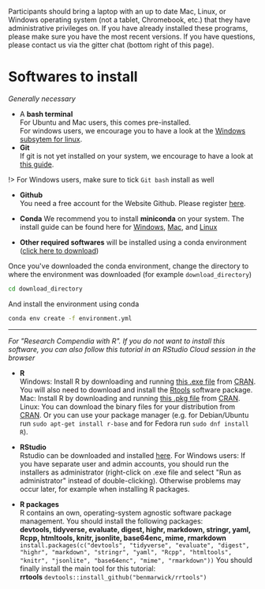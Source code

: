 Participants should bring a laptop with an up to date Mac, Linux, or Windows operating system (not a tablet, Chromebook, etc.) that they have administrative privileges on. If you have already installed these programs, please make sure you have the most recent versions. If you have questions, please contact us via the gitter chat (bottom right of this page).

# Softwares to install

*Generally necessary*

- A **bash terminal**  
    For Ubuntu and Mac users, this comes pre-installed.  
    For windows users, we encourage you to have a look at the [Windows subsytem for linux](https://www.howtogeek.com/249966/how-to-install-and-use-the-linux-bash-shell-on-windows-10/).
- **Git**  
    If git is not yet installed on your system, we encourage to have a look at [this guide](https://www.atlassian.com/git/tutorials/install-git).  

!> For Windows users, make sure to tick `Git bash` install as well

- **Github**  
    You need a free account for the Website Github. Please register [here](https://github.com/join).

- **Conda**
    We recommend you to install **miniconda** on your system. The install guide can be found here for [Windows](https://conda.io/projects/conda/en/latest/user-guide/install/windows.html), [Mac](https://conda.io/projects/conda/en/latest/user-guide/install/macos.html), and [Linux](https://conda.io/projects/conda/en/latest/user-guide/install/linux.html)

- **Other required softwares** will be installed using a conda environment (<a href="environment.yml" download="environment.yml">click here to download</a>)

Once you've downloaded the conda environment, change the directory to where the environment was downloaded (for example `download_directory`)

```bash
cd download_directory
```

And install the environment using conda

```bash
conda env create -f environment.yml
```

--- 

*For "Research Compendia with R". If you do not want to install this software, you can also follow this tutorial in an RStudio Cloud session in the browser*

- **R**  
    Windows: Install R by downloading and running [this .exe file](https://cran.r-project.org/bin/windows/base/release.htm) from [CRAN](https://cran.r-project.org/index.html). You will also need to download and install the [Rtools](https://cran.r-project.org/bin/windows/Rtools/Rtools35.exe) software package. 
    Mac: Install R by downloading and running [this .pkg file](https://cran.r-project.org/bin/macosx/R-latest.pkg) from [CRAN](https://cran.r-project.org/index.html).  
    Linux: You can download the binary files for your distribution from [CRAN](https://cran.r-project.org/index.html). Or you can use your package manager (e.g. for Debian/Ubuntu run `sudo apt-get install r-base` and for Fedora run `sudo dnf install R`).

- **RStudio**  
    Rstudio can be downloaded and installed [here](https://www.rstudio.com/products/rstudio/download/#download). For Windows users: If you have separate user and admin accounts, you should run the installers as administrator (right-click on .exe file and select "Run as administrator" instead of double-clicking). Otherwise problems may occur later, for example when installing R packages.

- **R packages**  
    R contains an own, operating-system agnostic software package management. You should install the following packages:  
    **devtools, tidyverse, evaluate, digest, highr, markdown, stringr, yaml, Rcpp, htmltools, knitr, jsonlite, base64enc, mime, rmarkdown** `install.packages(c("devtools", "tidyverse", "evaluate", "digest", "highr", "markdown", "stringr", "yaml", "Rcpp", "htmltools", "knitr", "jsonlite", "base64enc", "mime", "rmarkdown"))`
    You should finally install the main tool for this tutorial:  
    **rrtools** `devtools::install_github("benmarwick/rrtools")`
    
